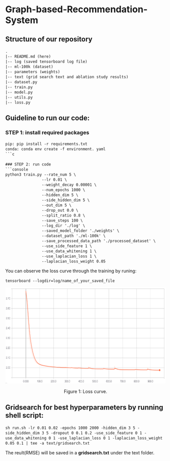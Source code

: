 # Graph-based-Recommendation-System
## Structure of our repository
	.
	|-- README.md (here)
	|-- log (saved tensorboard log file)
	|-- ml-100k (dataset)
	|-- parameters (weights)
	|-- text (grid search text and ablation study results)
	|-- dataset.py
	|-- train.py
	|-- model.py
	|-- utils.py
	|-- loss.py

## Guideline to run our code:
### STEP 1: install required packages
```console
pip: pip install -r requirements.txt   
conda: conda env create -f environment. yaml
```c

### STEP 2: run code
```console
python3 train.py --rate_num 5 \
                --lr 0.01 \
                --weight_decay 0.00001 \
                --num_epochs 1000 \
                --hidden_dim 5 \
                --side_hidden_dim 5 \
                --out_dim 5 \
                --drop_out 0.0 \
                --split_ratio 0.8 \
                --save_steps 100 \
                --log_dir './log' \
                --saved_model_folder './weights' \
                --dataset_path './ml-100k' \
                --save_processed_data_path './processed_dataset' \
                --use_side_feature 1 \
                --use_data_whitening 1 \
                --use_laplacian_loss 1 \
                --laplacian_loss_weight 0.05
```
You can observe the loss curve through the training by runing:
```console
tensorboard --logdir=log/name_of_your_saved_file
```
<p align="center">
  <img width="700" height="300" src="image/loss_curve.png"/>
</p>
<p align="center">Figure 1: Loss curve.
</p>

## Gridsearch for best hyperparameters by running shell script:
```console
sh run.sh -lr 0.01 0.02 -epochs 1000 2000 -hidden_dim 3 5 -side_hidden_dim 3 5 -dropout 0 0.1 0.2 -use_side_feature 0 1 -use_data_whitening 0 1 -use_laplacian_loss 0 1 -laplacian_loss_weight 0.05 0.1 | tee -a text/gridsearch.txt
```
The reult(RMSE) will be saved in a **gridsearch.txt** under the text folder.
